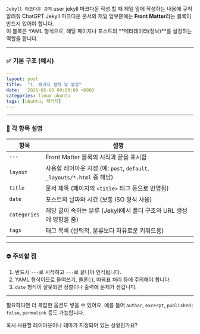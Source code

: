 `Jekyll 마크다운 규칙`
user
jekyll 마크다운 작성 할 때 제일 앞에 작성하는 내용에 규칙 알려줘
ChatGPT
Jekyll 마크다운 문서의 제일 앞부분에는 **Front Matter**라는 블록이 반드시 있어야 합니다.  
이 블록은 YAML 형식으로, 해당 페이지나 포스트의 **메타데이터(정보)**를 설정하는 역할을 합니다.

---

### ✅ 기본 구조 (예시)

```yaml
---
layout: post
title:  "1. 패키지 설치 및 설정"
date:   2025-05-08 09:00:00 +0900
categories: linux ubuntu
tags: [ubuntu, 패키지]
---
```

---

### 📌 각 항목 설명

| 항목        | 설명 |
|-------------|------|
| `---`       | Front Matter 블록의 시작과 끝을 표시함 |
| `layout`    | 사용할 레이아웃 지정 (예: `post`, `default`, `_layouts/*.html` 중 해당) |
| `title`     | 문서 제목 (페이지의 `<title>` 태그 등으로 반영됨) |
| `date`      | 포스트의 날짜와 시간 (보통 ISO 형식 사용) |
| `categories`| 해당 글이 속하는 분류 (Jekyll에서 폴더 구조와 URL 생성에 영향을 줌) |
| `tags`      | 태그 목록 (선택적, 분류보다 자유로운 키워드용) |

---

### ⛔ 주의할 점

1. 반드시 `---`로 시작하고 `---`로 끝나야 인식됩니다.
2. YAML 형식이므로 들여쓰기, 콜론(:), 따옴표 처리 등에 주의해야 합니다.
3. `date` 형식이 잘못되면 정렬이나 출력에 문제가 생깁니다.

---

필요하다면 더 복잡한 옵션도 넣을 수 있어요. 예를 들어 `author`, `excerpt`, `published: false`, `permalink` 등도 가능합니다.

혹시 사용할 레이아웃이나 테마가 지정되어 있는 상황인가요?